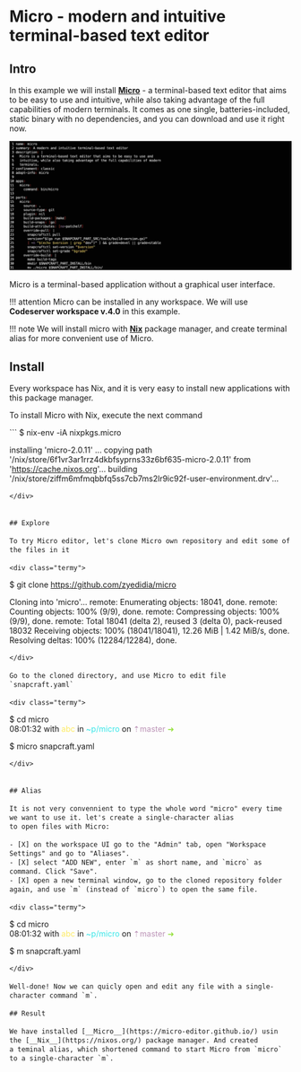 # Micro - modern and intuitive terminal-based text editor

## Intro 

In this example we will install [__Micro__](https://micro-editor.github.io/) - a terminal-based text editor that aims to be easy 
to use and intuitive, while also taking advantage of the full capabilities of modern terminals. It comes as one single, 
batteries-included, static binary with no dependencies, and you can download and use it right now.

![micro](img/micro.jpg)

Micro is a terminal-based application without a graphical user interface.  

!!! attention 
    Micro can be installed in any workspace. We will use __Codeserver workspace v.4.0__ in this example.

!!! note
    We will install micro with [__Nix__](https://nixos.org/) package manager, and create terminal alias for more convenient use of Micro.   


## Install

Every workspace has Nix, and it is very easy to install new applications with this package manager.  

To install Micro with Nix, execute the next command

<div class="termy">
```
$ nix-env -iA nixpkgs.micro

installing 'micro-2.0.11'
...
copying path '/nix/store/6f1vr3ar1rrz4dkbfsyprns33z6bf635-micro-2.0.11' from 'https://cache.nixos.org'...
building '/nix/store/ziffm6mfmqbbfq5ss7cb7ms2lr9ic92f-user-environment.drv'...
```
</div>


## Explore

To try Micro editor, let's clone Micro own repository and edit some of the files in it

<div class="termy">
```
$ git clone https://github.com/zyedidia/micro

Cloning into 'micro'...
remote: Enumerating objects: 18041, done.
remote: Counting objects: 100% (9/9), done.
remote: Compressing objects: 100% (9/9), done.
remote: Total 18041 (delta 2), reused 3 (delta 0), pack-reused 18032
Receiving objects: 100% (18041/18041), 12.26 MiB | 1.42 MiB/s, done.
Resolving deltas: 100% (12284/12284), done.
```
</div>

Go to the cloned directory, and use Micro to edit file `snapcraft.yaml`

<div class="termy">
```
$ cd micro   
08:01:32 with <font color="#FDEB61">abc</font> in <font color="#37E6E8">~p/micro</font> on <font color="#BC94B7">⇡master</font> <font color="#98E242">➜</font>    

$ micro snapcraft.yaml
```
</div>


## Alias

It is not very convennient to type the whole word "micro" every time we want to use it. let's create a single-character alias 
to open files with Micro: 

- [X] on the workspace UI go to the "Admin" tab, open "Workspace Settings" and go to "Aliases".  
- [X] select "ADD NEW", enter `m` as short name, and `micro` as command. Click "Save".  
- [X] open a new terminal window, go to the cloned repository folder again, and use `m` (instead of `micro`) to open the same file.   

<div class="termy">
```
$ cd micro   
08:01:32 with <font color="#FDEB61">abc</font> in <font color="#37E6E8">~p/micro</font> on <font color="#BC94B7">⇡master</font> <font color="#98E242">➜</font>    

$ m snapcraft.yaml
```
</div>

Well-done! Now we can quicly open and edit any file with a single-character command `m`.  

## Result 

We have installed [__Micro__](https://micro-editor.github.io/) usin the [__Nix__](https://nixos.org/) package manager. And created 
a teminal alias, which shortened command to start Micro from `micro` to a single-character `m`.

